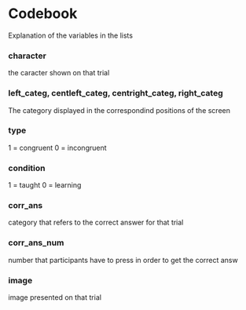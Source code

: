 # Codebook
Explanation of the variables in the lists

### character 
the caracter shown on that trial

### left_categ, centleft_categ, centright_categ, right_categ
The category displayed in the correspondind positions of the screen

### type
1 = congruent
0 = incongruent

### condition
1 = taught
0 = learning

### corr_ans
category that refers to the correct answer for that trial

### corr_ans_num
number that participants have to press in order to get the correct answ

### image
image presented on that trial